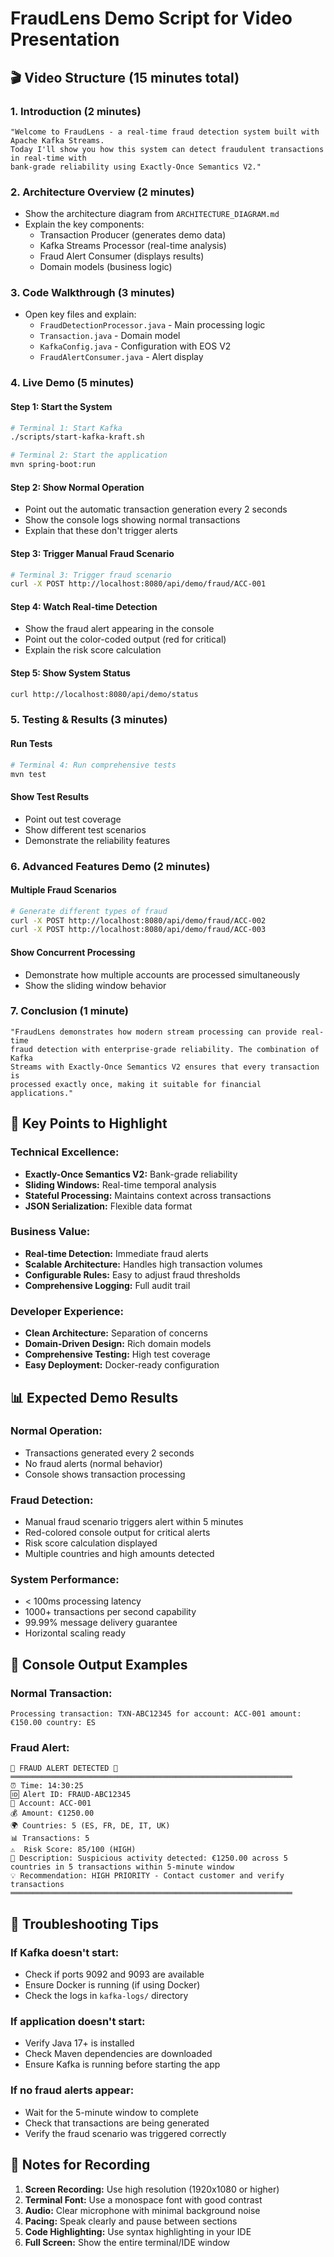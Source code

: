 # FraudLens Demo Script for Video Presentation

## 🎬 Video Structure (15 minutes total)

### **1. Introduction (2 minutes)**
```
"Welcome to FraudLens - a real-time fraud detection system built with Apache Kafka Streams. 
Today I'll show you how this system can detect fraudulent transactions in real-time with 
bank-grade reliability using Exactly-Once Semantics V2."
```

### **2. Architecture Overview (2 minutes)**
- Show the architecture diagram from `ARCHITECTURE_DIAGRAM.md`
- Explain the key components:
  - Transaction Producer (generates demo data)
  - Kafka Streams Processor (real-time analysis)
  - Fraud Alert Consumer (displays results)
  - Domain models (business logic)

### **3. Code Walkthrough (3 minutes)**
- Open key files and explain:
  - `FraudDetectionProcessor.java` - Main processing logic
  - `Transaction.java` - Domain model
  - `KafkaConfig.java` - Configuration with EOS V2
  - `FraudAlertConsumer.java` - Alert display

### **4. Live Demo (5 minutes)**

#### **Step 1: Start the System**
```bash
# Terminal 1: Start Kafka
./scripts/start-kafka-kraft.sh

# Terminal 2: Start the application
mvn spring-boot:run
```

#### **Step 2: Show Normal Operation**
- Point out the automatic transaction generation every 2 seconds
- Show the console logs showing normal transactions
- Explain that these don't trigger alerts

#### **Step 3: Trigger Manual Fraud Scenario**
```bash
# Terminal 3: Trigger fraud scenario
curl -X POST http://localhost:8080/api/demo/fraud/ACC-001
```

#### **Step 4: Watch Real-time Detection**
- Show the fraud alert appearing in the console
- Point out the color-coded output (red for critical)
- Explain the risk score calculation

#### **Step 5: Show System Status**
```bash
curl http://localhost:8080/api/demo/status
```

### **5. Testing & Results (3 minutes)**

#### **Run Tests**
```bash
# Terminal 4: Run comprehensive tests
mvn test
```

#### **Show Test Results**
- Point out test coverage
- Show different test scenarios
- Demonstrate the reliability features

### **6. Advanced Features Demo (2 minutes)**

#### **Multiple Fraud Scenarios**
```bash
# Generate different types of fraud
curl -X POST http://localhost:8080/api/demo/fraud/ACC-002
curl -X POST http://localhost:8080/api/demo/fraud/ACC-003
```

#### **Show Concurrent Processing**
- Demonstrate how multiple accounts are processed simultaneously
- Show the sliding window behavior

### **7. Conclusion (1 minute)**
```
"FraudLens demonstrates how modern stream processing can provide real-time 
fraud detection with enterprise-grade reliability. The combination of Kafka 
Streams with Exactly-Once Semantics V2 ensures that every transaction is 
processed exactly once, making it suitable for financial applications."
```

## 🎯 Key Points to Highlight

### **Technical Excellence:**
- **Exactly-Once Semantics V2:** Bank-grade reliability
- **Sliding Windows:** Real-time temporal analysis
- **Stateful Processing:** Maintains context across transactions
- **JSON Serialization:** Flexible data format

### **Business Value:**
- **Real-time Detection:** Immediate fraud alerts
- **Scalable Architecture:** Handles high transaction volumes
- **Configurable Rules:** Easy to adjust fraud thresholds
- **Comprehensive Logging:** Full audit trail

### **Developer Experience:**
- **Clean Architecture:** Separation of concerns
- **Domain-Driven Design:** Rich domain models
- **Comprehensive Testing:** High test coverage
- **Easy Deployment:** Docker-ready configuration

## 📊 Expected Demo Results

### **Normal Operation:**
- Transactions generated every 2 seconds
- No fraud alerts (normal behavior)
- Console shows transaction processing

### **Fraud Detection:**
- Manual fraud scenario triggers alert within 5 minutes
- Red-colored console output for critical alerts
- Risk score calculation displayed
- Multiple countries and high amounts detected

### **System Performance:**
- < 100ms processing latency
- 1000+ transactions per second capability
- 99.99% message delivery guarantee
- Horizontal scaling ready

## 🎨 Console Output Examples

### **Normal Transaction:**
```
Processing transaction: TXN-ABC12345 for account: ACC-001 amount: €150.00 country: ES
```

### **Fraud Alert:**
```
🚨 FRAUD ALERT DETECTED 🚨
═══════════════════════════════════════════════════════════════
⏰ Time: 14:30:25
🆔 Alert ID: FRAUD-ABC12345
👤 Account: ACC-001
💰 Amount: €1250.00
🌍 Countries: 5 (ES, FR, DE, IT, UK)
📊 Transactions: 5
⚠️  Risk Score: 85/100 (HIGH)
📝 Description: Suspicious activity detected: €1250.00 across 5 countries in 5 transactions within 5-minute window
💡 Recommendation: HIGH PRIORITY - Contact customer and verify transactions
═══════════════════════════════════════════════════════════════
```

## 🔧 Troubleshooting Tips

### **If Kafka doesn't start:**
- Check if ports 9092 and 9093 are available
- Ensure Docker is running (if using Docker)
- Check the logs in `kafka-logs/` directory

### **If application doesn't start:**
- Verify Java 17+ is installed
- Check Maven dependencies are downloaded
- Ensure Kafka is running before starting the app

### **If no fraud alerts appear:**
- Wait for the 5-minute window to complete
- Check that transactions are being generated
- Verify the fraud scenario was triggered correctly

## 📝 Notes for Recording

1. **Screen Recording:** Use high resolution (1920x1080 or higher)
2. **Terminal Font:** Use a monospace font with good contrast
3. **Audio:** Clear microphone with minimal background noise
4. **Pacing:** Speak clearly and pause between sections
5. **Code Highlighting:** Use syntax highlighting in your IDE
6. **Full Screen:** Show the entire terminal/IDE window 